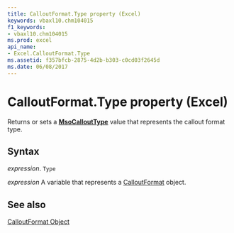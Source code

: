 ```yaml
---
title: CalloutFormat.Type property (Excel)
keywords: vbaxl10.chm104015
f1_keywords:
- vbaxl10.chm104015
ms.prod: excel
api_name:
- Excel.CalloutFormat.Type
ms.assetid: f357bfcb-2875-4d2b-b303-c0cd03f2645d
ms.date: 06/08/2017
---
```



# CalloutFormat.Type property (Excel)

Returns or sets a  **[MsoCalloutType](Office.MsoCalloutType.md)** value that represents the callout format type.


## Syntax

_expression_. `Type`

_expression_ A variable that represents a [CalloutFormat](Excel.CalloutFormat.md) object.


## See also


[CalloutFormat Object](Excel.CalloutFormat.md)

